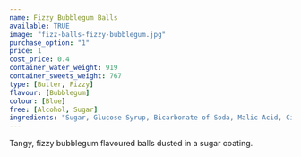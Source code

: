 ```yaml
---
name: Fizzy Bubblegum Balls
available: TRUE
image: "fizz-balls-fizzy-bubblegum.jpg"
purchase_option: "1"
price: 1
cost_price: 0.4
container_water_weight: 919
container_sweets_weight: 767
type: [Butter, Fizzy]
flavour: [Bubblegum]
colour: [Blue]
free: [Alcohol, Sugar]
ingredients: "Sugar, Glucose Syrup, Bicarbonate of Soda, Malic Acid, Citric Acid, Colours: E129, E133"
---
```

Tangy, fizzy bubblegum flavoured balls dusted in a sugar coating.